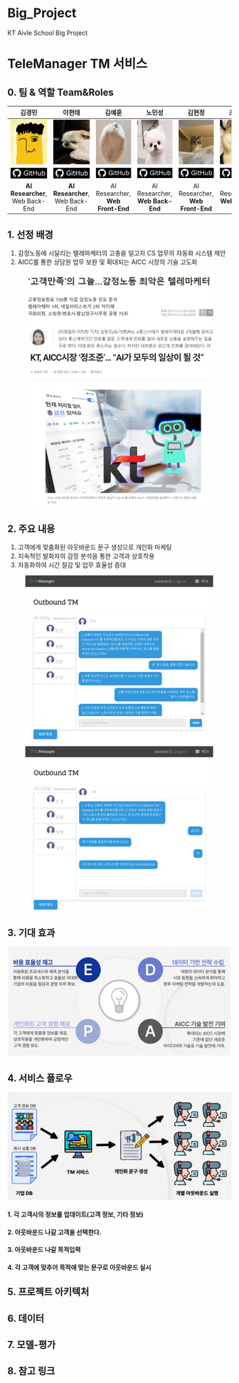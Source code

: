 # Big_Project
KT Aivle School Big Project

# TeleManager TM 서비스
## 0. 팀 & 역할 Team&Roles
|**김경민**|**이현태**|**김예훈**|**노민성**|**김현정**|**조민지**|
|:---:|:---:|:---:|:---:|:---:|:---:|
|<img src="/readme_files/GyungMin.png" width="100" height="100"/>|<img src="/readme_files/HyungTae.jpeg" width="100" height="100"/>|<img src="/readme_files/yeahun.jpeg" width="100" height="100"/>|<img src="/readme_files/minseung.png" width="100" height="100"/>|<img src="/readme_files/hyungjung.jpeg" width="100" height="100"/>|<img src="/readme_files/minG.jpeg" width="100" height="100"/>|
|[![GitHub](/readme_files/gitimage.png)](https://github.com/Leon-real)|[![GitHub](/readme_files/gitimage.png)](https://github.com/leeht0113)|[![GitHub](/readme_files/gitimage.png)](https://github.com/yhkimox)|[![GitHub](/readme_files/gitimage.png)](https://github.com/maatanyy)|[![GitHub](/readme_files/gitimage.png)](https://github.com/hyeon8922)|[![GitHub](/readme_files/gitimage.png)](https://github.com/hahahoho0320)|
|**AI Researcher**, Web Back-End|**AI Researcher**, Web Back-End|AI Researcher, **Web Front-End**|AI Researcher, **Web Back-End**|AI Researcher, **Web Front-End**|AI Researcher, **Web Back-End**|

## 1. 선정 배경
1. 감정노동에 시달리는 텔레마케터의 고충을 덜고자 CS 업무의 자동화 시스템 제안 
2. AICC를 통한 상담원 업무 보완 및 확대되는 AICC 시장의 기술 고도화
<figure class="half">  
    <a href="link"><img src="/readme_files/1_1.png"></a>  
    <a href="link"><img src="/readme_files/1_2.png"></a>
</figure>

## 2. 주요 내용
1. 고객에게 맞춤화된 아웃바운드 문구 생성으로 개인화 마케팅 
2. 지속적인 발화자의 감정 분석을 통한 고객과 상호작용
3. 자동화하여 시간 절감 및 업무 효율성 증대
<figure class="half">  
    <a href="link"><img src="/readme_files/2_1.png"></a>  
    <a href="link"><img src="/readme_files/2_2.png"></a>
</figure>

## 3. 기대 효과
<img src="/readme_files/3_1.png"/>

## 4. 서비스 플로우
<img src="/readme_files/flow.png"/>

#### 1. 각 고객사의 정보를 업데이트(고객 정보, 기타 정보)
#### 2. 아웃바운드 나갈 고객을 선택한다.
#### 3. 아웃바운드 나갈 목적입력
#### 4. 각 고객에 맞추어 목적에 맞는 문구로 아웃바운드 실시

## 5. 프로젝트 아키텍처
## 6. 데이터
## 7. 모델-평가
## 8. 참고 링크







